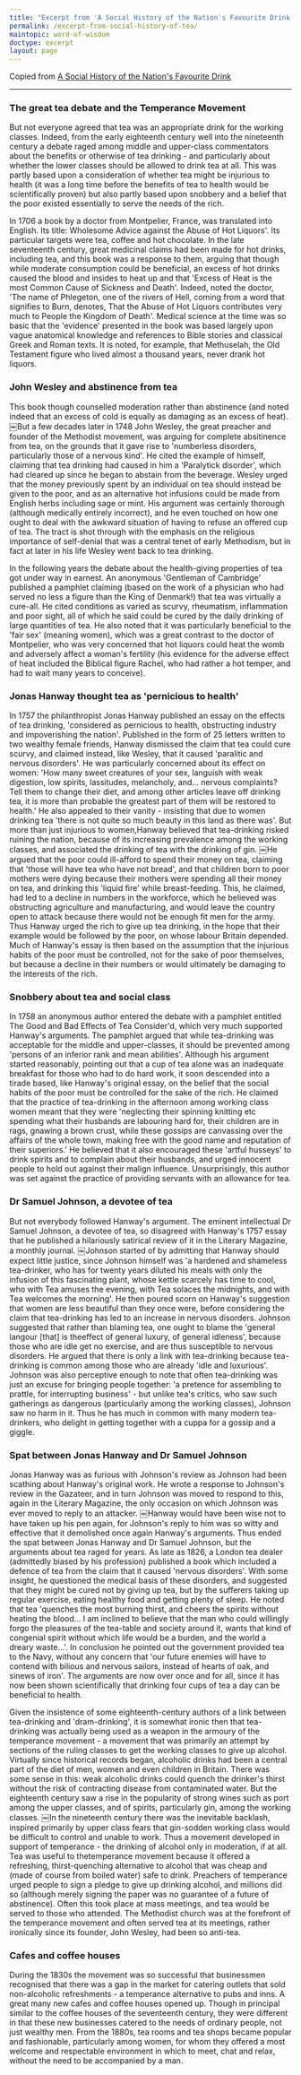 ```yaml
---
title: "Excerpt from 'A Social History of the Nation's Favourite Drink'"
permalink: /excerpt-from-social-history-of-tea/
maintopic: word-of-wisdom
doctype: excerpt
layout: page
---
```


Copied from [A Social History of the Nation's Favourite Drink](https://www.tea.co.uk/a-social-history)

---

### The great tea debate and the Temperance Movement

But not everyone agreed that tea was an appropriate drink for the working classes. Indeed, from the early eighteenth century well into the nineteenth century a debate raged among middle and upper-class commentators about the benefits or otherwise of tea drinking - and particularly about whether the lower classes should be allowed to drink tea at all. This was partly based upon a consideration of whether tea might be injurious to health (it was a long time before the benefits of tea to health would be scientifically proven) but also partly based upon snobbery and a belief that the poor existed essentially to serve the needs of the rich.

In 1706 a book by a doctor from Montpelier, France, was translated into English. Its title: Wholesome Advice against the Abuse of Hot Liquors'. Its particular targets were tea, coffee and hot chocolate. In the late seventeenth century, great medicinal claims had been made for hot drinks, including tea, and this book was a response to them, arguing that though while moderate consumption could be beneficial, an excess of hot drinks caused the blood and insides to heat up and that 'Excess of Heat is the most Common Cause of Sickness and Death'. Indeed, noted the doctor, 'The name of Phlegeton, one of the rivers of Hell, coming from a word that signifies to Burn, denotes, That the Abuse of Hot Liquors contributes very much to People the Kingdom of Death'. Medical science at the time was so basic that the 'evidence' presented in the book was based largely upon vague anatomical knowledge and references to Bible stories and classical Greek and Roman texts. It is noted, for example, that Methuselah, the Old Testament figure who lived almost a thousand years, never drank hot liquors.

### John Wesley and abstinence from tea

This book though counselled moderation rather than abstinence (and noted indeed that an excess of cold is equally as damaging as an excess of heat). ￼But a few decades later in 1748 John Wesley, the great preacher and founder of the Methodist movement, was arguing for complete absitinence from tea, on the grounds that it gave rise to 'numberless disorders, particularly those of a nervous kind'. He cited the example of himself, claiming that tea drinking had caused in him a 'Paralytick disorder', which had cleared up since he began to abstain from the beverage. Wesley urged that the money previously spent by an individual on tea should instead be given to the poor, and as an alternative hot infusions could be made from English herbs including sage or mint. His argument was certainly thorough (although medically entirely incorrect), and he even touched on how one ought to deal with the awkward situation of having to refuse an offered cup of tea. The tract is shot through with the emphasis on the religious importance of self-denial that was a central tenet of early Methodism, but in fact at later in his life Wesley went back to tea drinking.

In the following years the debate about the health-giving properties of tea got under way in earnest. An anonymous 'Gentleman of Cambridge' published a pamphlet claiming (based on the work of a physician who had served no less a figure than the King of Denmark!) that tea was virtually a cure-all. He cited conditions as varied as scurvy, rheumatism, inflammation and poor sight, all of which he said could be cured by the daily drinking of large quantities of tea. He also noted that it was particularly beneficial to the 'fair sex' (meaning women), which was a great contrast to the doctor of Montpelier, who was very concerned that hot liquors could heat the womb and adversely affect a woman's fertility (his evidence for the adverse effect of heat included the Biblical figure Rachel, who had rather a hot temper, and had to wait many years to conceive).

### Jonas Hanway thought tea as 'pernicious to health'

In 1757 the philanthropist Jonas Hanway published an essay on the effects of tea drinking, 'considered as pernicious to health, obstructing industry and impoverishing the nation'. Published in the form of 25 letters written to two wealthy female friends, Hanway dismissed the claim that tea could cure scurvy, and claimed instead, like Wesley, that it caused 'paralitic and nervous disorders'. He was particularly concerned about its effect on women: 'How many sweet creatures of your sex, languish with weak digestion, low spirits, lassitudes, melancholy, and... nervous complaints? Tell them to change their diet, and among other articles leave off drinking tea, it is more than probable the greatest part of them will be restored to health.' He also appealed to their vanity - insisting that due to women drinking tea 'there is not quite so much beauty in this land as there was'. But more than just injurious to women,Hanway believed that tea-drinking risked ruining the nation, because of its increasing prevalence among the working classes, and associated the drinking of tea with the drinking of gin. ￼He argued that the poor could ill-afford to spend their money on tea, claiming that 'those will have tea who have not bread', and that children born to poor mothers were dying because their mothers were spending all their money on tea, and drinking this 'liquid fire' while breast-feeding. This, he claimed, had led to a decline in numbers in the workforce, which he believed was obstructing agriculture and manufacturing, and would leave the country open to attack because there would not be enough fit men for the army. Thus Hanway urged the rich to give up tea drinking, in the hope that their example would be followed by the poor, on whose labour Britain depended. Much of Hanway's essay is then based on the assumption that the injurious habits of the poor must be controlled, not for the sake of poor themselves, but because a decline in their numbers or would ultimately be damaging to the interests of the rich.

### Snobbery about tea and social class

In 1758 an anonymous author entered the debate with a pamphlet entitled The Good and Bad Effects of Tea Consider'd, which very much supported Hanway's arguments. The pamphlet argued that while tea-drinking was acceptable for the middle and upper-classes, it should be prevented among 'persons of an inferior rank and mean abilities'. Although his argument started reasonably, pointing out that a cup of tea alone was an inadequate breakfast for those who had to do hard work, it soon descended into a tirade based, like Hanway's original essay, on the belief that the social habits of the poor must be controlled for the sake of the rich. He claimed that the practice of tea-drinking in the afternoon among working class women meant that they were 'neglecting their spinning knitting etc spending what their husbands are labouring hard for, their children are in rags, gnawing a brown crust, while these gossips are canvassing over the affairs of the whole town, making free with the good name and reputation of their superiors.' He believed that it also encouraged these 'artful husseys' to drink spirits and to complain about their husbands, and urged innocent people to hold out against their malign influence. Unsurprisingly, this author was set against the practice of providing servants with an allowance for tea.

### Dr Samuel Johnson, a devotee of tea

But not everybody followed Hanway's argument. The eminent intellectual Dr Samuel Johnson, a devotee of tea, so disagreed with Hanway's 1757 essay that he published a hilariously satirical review of it in the Literary Magazine, a monthly journal. ￼Johnson started of by admitting that Hanway should expect little justice, since Johnson himself was 'a hardened and shameless tea-drinker, who has for twenty years diluted his meals with only the infusion of this fascinating plant, whose kettle scarcely has time to cool, who with Tea amuses the evening, with Tea solaces the midnights, and with Tea welcomes the morning'. He then poured scorn on Hanway's suggestion that women are less beautiful than they once were, before considering the claim that tea-drinking has led to an increase in nervous disorders. Johnson suggested that rather than blaming tea, one ought to blame the 'general langour [that] is theeffect of general luxury, of general idleness', because those who are idle get no exercise, and are thus susceptible to nervous disorders. He argued that there is only a link with tea-drinking because tea-drinking is common among those who are already 'idle and luxurious'. Johnson was also perceptive enough to note that often tea-drinking was just an excuse for bringing people together: 'a pretence for assembling to prattle, for interrupting business' - but unlike tea's critics, who saw such gatherings as dangerous (particularly among the working classes), Johnson saw no harm in it. Thus he has much in common with many modern tea-drinkers, who delight in getting together with a cuppa for a gossip and a giggle.

### Spat between Jonas Hanway and Dr Samuel Johnson

Jonas Hanway was as furious with Johnson's review as Johnson had been scathing about Hanway's original work. He wrote a response to Johnson's review in the Gazateer, and in turn Johnson was moved to respond to this, again in the Literary Magazine, the only occasion on which Johnson was ever moved to reply to an attacker. ￼Hanway would have been wise not to have taken up his pen again, for Johnson's reply to him was so witty and effective that it demolished once again Hanway's arguments. Thus ended the spat between Jonas Hanway and Dr Samuel Johnson, but the arguments about tea raged for years. As late as 1826, a London tea dealer (admittedly biased by his profession) published a book which included a defence of tea from the claim that it caused 'nervous disorders'. With some insight, he questioned the medical basis of these disorders, and suggested that they might be cured not by giving up tea, but by the sufferers taking up regular exercise, eating healthy food and getting plenty of sleep. He noted that tea 'quenches the most burning thirst, and cheers the spirits without heating the blood... I am inclined to believe that the man who could willingly forgo the pleasures of the tea-table and society around it, wants that kind of congenial spirit without which life would be a burden, and the world a dreary waste...'. In conclusion he pointed out the government provided tea to the Navy, without any concern that 'our future enemies will have to contend with bilious and nervous sailors, instead of hearts of oak, and sinews of iron'. The arguments are now over once and for all, since it has now been shown scientifically that drinking four cups of tea a day can be beneficial to health.

Given the insistence of some eighteenth-century authors of a link between tea-drinking and 'dram-drinking', it is somewhat ironic then that tea-drinking was actually being used as a weapon in the armoury of the temperance movement - a movement that was primarily an attempt by sections of the ruling classes to get the working classes to give up alcohol. Virtually since historical records began, alcoholic drinks had been a central part of the diet of men, women and even children in Britain. There was some sense in this: weak alcoholic drinks could quench the drinker's thirst without the risk of contracting disease from contaminated water. But the eighteenth century saw a rise in the popularity of strong wines such as port among the upper classes, and of spirits, particularly gin, among the working classes. ￼In the nineteenth century there was the inevitable backlash, inspired primarily by upper class fears that gin-sodden working class would be difficult to control and unable to work. Thus a movement developed in support of temperance - the drinking of alcohol only in moderation, if at all. Tea was useful to thetemperance movement because it offered a refreshing, thirst-quenching alternative to alcohol that was cheap and (made of course from boiled water) safe to drink. Preachers of temperance urged people to sign a pledge to give up drinking alcohol, and millions did so (although merely signing the paper was no guarantee of a future of abstinence). Often this took place at mass meetings, and tea would be served to those who attended. The Methodist church was at the forefront of the temperance movement and often served tea at its meetings, rather ironically since its founder, John Wesley, had been so anti-tea.

### Cafes and coffee houses

During the 1830s the movement was so successful that businessmen recognised that there was a gap in the market for catering outlets that sold non-alcoholic refreshments - a temperance alternative to pubs and inns. A great many new cafes and coffee houses opened up. Though in principal similar to the coffee houses of the seventeenth century, they were different in that these new businesses catered to the needs of ordinary people, not just wealthy men. From the 1880s, tea rooms and tea shops became popular and fashionable, particularly among women, for whom they offered a most welcome and respectable environment in which to meet, chat and relax, without the need to be accompanied by a man.
